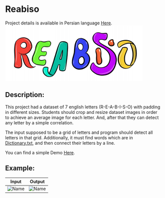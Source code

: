 # Reabiso
Project details is available in Persian language [Here](/REABISO>pdf).
![Name](/GithubMedia/Reabiso.png)

## Description:
This project had a dataset of 7 english letters (R-E-A-B-I-S-O) with padding in different sizes. Students should crop and resize dataset images in order to achieve an average image for each letter. And, after that they can detect any letter by a simple correlation. 

The input supposed to be a grid of letters and program should detect all letters in that grid. Additionally, it must find words which are in [Dictionary.txt](/Dictionary.txt), and then connect their letters by a line.

You can find a simple Demo [Here](/GithubMedia/Demo.mp4).

## Example:

Input | Output
------|-------
![Name](/GithubMedia/In2.bmp) | ![Name](/GithubMedia/OUT.bmp)
